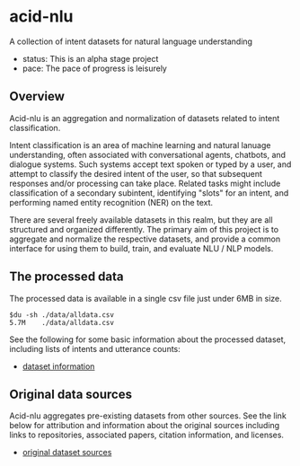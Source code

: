 # acid-nlu

A collection of intent datasets for natural language understanding

* status: This is an alpha stage project
* pace: The pace of progress is leisurely


## Overview

Acid-nlu is an aggregation and normalization of datasets related to intent classification.

Intent classification is an area of machine learning and natural lanuage understanding, often associated with conversational agents, chatbots, and dialogue systems. Such systems accept text spoken or typed by a user, and attempt to classify the desired intent of the user, so that subsequent responses and/or processing can take place. Related tasks might include classification of a secondary subintent, identifying "slots" for an intent, and performing named entity recognition (NER) on the text.

There are several freely available datasets in this realm, but they are all structured and organized differently.  The primary aim of this project is to aggregate and normalize the respective datasets, and provide a common interface for using them to build, train, and evaluate NLU / NLP models.


## The processed data

The processed data is available in a single csv file just under 6MB in size.

```
$du -sh ./data/alldata.csv
5.7M	./data/alldata.csv
```

See the following for some basic information about the processed dataset, including lists of intents and utterance counts:

* [dataset information](dataset-info.md)


## Original data sources

Acid-nlu aggregates pre-existing datasets from other sources.  See the link below for attribution and information about the original sources including links to repositories, associated papers, citation information, and licenses.

* [original dataset sources](dataset-sources.md)



